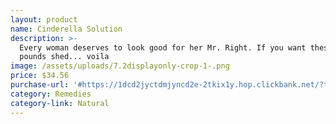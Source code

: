 ```yaml
---
layout: product
name: Cinderella Solution
description: >-
  Every woman deserves to look good for her Mr. Right. If you want these extra
  pounds shed... voila
image: /assets/uploads/7.2displayonly-crop-1-.png
price: $34.56
purchase-url: '#https://1dcd2jyctdmjyncd2e-2tkix1y.hop.clickbank.net/?tid='
category: Remedies
category-link: Natural
---
```



